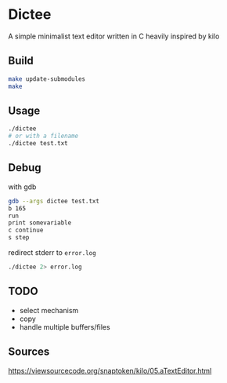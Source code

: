 # Dictee

A simple minimalist text editor written in C heavily inspired by kilo

## Build

```bash
make update-submodules
make
```

## Usage

```bash
./dictee
# or with a filename
./dictee test.txt
```

## Debug

with gdb

```bash
gdb --args dictee test.txt
b 165
run
print somevariable
c continue
s step
```

redirect stderr to `error.log`

```bash
./dictee 2> error.log

```

## TODO

- select mechanism
- copy
- handle multiple buffers/files

## Sources

<https://viewsourcecode.org/snaptoken/kilo/05.aTextEditor.html>
